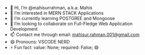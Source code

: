 - 👋 Hi, I’m @mahisurrahman, a.k.a: Mahis
- 👀 I’m interested in MERN STACK Applications
- 🌱 I’m currently learning POSTGREE and Mongoose
- 💞️ I’m looking to collaborate on Full-Fledge Web Application Development
- 📫 Contact me through email: mahisur.rahman.001@gmail.com 
- 😄 Pronouns: VSCODE NERD
- ⚡ Fun fact: value: None; required: False; 😄

<!---
mahisurrahman/mahisurrahman is a ✨ special ✨ repository because its `README.md` (this file) appears on your GitHub profile.
You can click the Preview link to take a look at your changes.
--->
